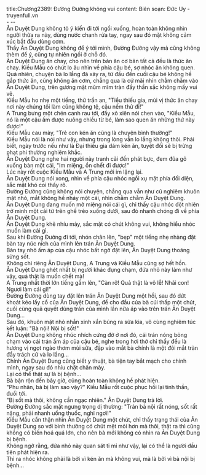 title:Chương2389: Đường Đường không vui
content:
Biên soạn: Đức Uy - truyenfull.vn<br>- --<br>Ân Duyệt Dung không tỏ ý kiến đi tới ngồi xuống, hoàn toàn không nhìn người thừa ra này, dùng nước chanh rửa tay, ngay sau đó mặt không cảm xúc bắt đầu dùng cơm.<br>Thấy Ân Duyệt Dung không để ý tới mình, Đường Đường vậy mà cũng không thèm để ý, cũng tự nhiên ngồi ở chỗ đó.<br>Ân Duyệt Dung ăn chay, cho nên trên bàn ăn cơ bản tất cả đều là thức ăn chay. Kiều Mẫu có chút lo âu nhìn về phía cậu bé, sợ nhóc ăn không quen.<br>Quả nhiên, chuyện bà lo lắng đã xảy ra, từ đầu đến cuối cậu bé không hề gắp thức ăn, cũng không ăn cơm, chẳng qua là cứ mãi nhìn chằm chằm vào Ân Duyệt Dung, trên gương mặt mũm mĩm tràn đầy thần sắc không mấy vui vẻ.<br>Kiều Mẫu ho nhẹ một tiếng, thử trấn an, "Tiểu thiếu gia, mùi vị thức ăn chay nơi này chúng tôi làm cũng không tệ, cậu nếm thử đi!"<br>A Trung bưng một chén canh rau tới, đầy xỏ xiên nói chen vào, "Kiều Mẫu, nó là một cậu ấm được nuông chiều từ bé, làm sao quen ăn những thứ này được!"<br>Kiều Mẫu cau mày, "Trẻ con kén ăn cũng là chuyện bình thường!"<br>Kiều Mẫu nói là nói như vậy, nhưng trong lòng vẫn lo lắng không thôi. Phải biết, ngày trước nếu như là Đại thiếu gia dám kén ăn, tuyệt đối sẽ bị trừng phạt phi thường nghiêm khắc.<br>Ân Duyệt Dung nghe hai người này tranh cãi đến phát bực, đem đũa gõ xuống bàn một cái, "Im miệng, ồn chết đi được!"<br>Lúc này rốt cuộc Kiều Mẫu và A Trung mới im lặng lại.<br>Ân Duyệt Dung nói xong, nhìn về phía cậu nhóc ngồi xụ mặt phía đối diện, sắc mặt khó coi thấy rõ.<br>Đường Đường cũng không nói chuyện, chẳng qua vẫn như cũ nghiêm khuôn mặt nhỏ, mắt không hề nháy một cái, nhìn chằm chằm Ân Duyệt Dung.<br>Ân Duyệt Dung đang muốn mở miệng nói cái gì, chỉ thấy cậu nhóc đột nhiên trở mình một cái từ trên ghế trèo xuống dưới, sau đó nhanh chóng đi về phía Ân Duyệt Dung.<br>Ân Duyệt Dung khẽ nhíu mày, sắc mặt có chút không vui, không hiểu nhóc muốn làm cái gì.<br>Sau khi Đường Đường đi tới, nhón chân lên, "bẹp" một tiếng nhẹ nhàng đặt bàn tay núc ních của mình lên trán Ân Duyệt Dung.<br>Bàn tay nhỏ ấm áp của cậu nhóc bất ngờ đặt lên, Ân Duyệt Dung thoáng sửng sốt.<br>Không chỉ riêng Ân Duyệt Dung, A Trung và Kiều Mẫu cũng sợ hết hồn.<br>Ân Duyệt Dung ghét nhất bị người khác đụng chạm, đứa nhỏ này làm như vậy, quả thật là muốn chết mà!<br>A Trung nhất thời lớn tiếng gầm lên, "Càn rỡ! Quả thật là vô lễ! Nhãi con! Ngươi làm cái gì!"<br>Đường Đường dùng tay đặt lên trán Ân Duyệt Dung một hồi, sau đó dứt khoát kéo lấy cổ của Ân Duyệt Dung, để cho đầu của bà cúi thấp một chút, cuối cùng quả quyết dùng trán của mình lần nữa áp vào trên trán Ân Duyệt Dung...<br>Sau đó, khuôn mặt nhỏ nhắn xinh xắn búng ra sữa kia, vô cùng nghiêm túc kết luận: "Bà nội! Nội bị sốt!"<br>Ân Duyệt Dung không nhúc nhích cứng đờ ở nơi đó, cái trán nóng bỏng chạm vào cái trán ấm áp của cậu bé, nghe trong hơi thở chỉ thấy đều là hương vị ngọt ngào thơm mùi sữa, đập vào mắt bà chính là một đôi mắt tràn đầy trách cứ và lo lắng...<br>Chính Ân Duyệt Dung cũng biết y thuật, bà tiện tay bắt mạch cho chính mình, ngay sau đó nhíu chặt chân mày.<br>Lại có thể thật sự là bị bệnh...<br>Bà bận rộn đến bây giờ, cũng hoàn toàn không hề phát hiện.<br>"Phu nhân, bà bị làm sao vậy?" Kiều Mẫu rốt cuộc phục hồi lại tinh thần, đuổi tới.<br>"Bị sốt mà thôi, không cần ngạc nhiên." Ân Duyệt Dung trả lời.<br>Đường Đường sắc mặt ngưng trọng dị thường: "Trán bà nội rất nóng, sốt rất nặng, phải nhanh uống thuốc, nghỉ ngơi!"<br>Kiều Mẫu cẩn thận nhìn Ân Duyệt Dung một chút, chỉ thấy trạng thái của Ân Duyệt Dung so với bình thường có chút mệt mỏi hơn mà thôi, thật ra thì cũng không có biến hoá quá lớn, cho nên bà mới không có nhìn ra Ân Duyệt Dung bị bệnh.<br>Không ngờ rằng, đứa nhỏ này quan sát tỉ mỉ như vậy, lại có thể là người đầu tiên phát hiện ra.<br>Thì ra nhóc không phải là bởi vì kén ăn mà không vui, mà là bởi vì bà nội bị bệnh...